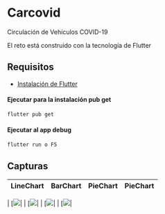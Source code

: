 # Carcovid

Circulación de Vehículos COVID-19

El reto está construido con la tecnología de Flutter


## Requisitos

- [Instalación de Flutter](https://flutter.dev/docs/get-started/install)

#### Ejecutar para la instalación pub get

```sh
flutter pub get
```
#### Ejecutar al app debug

```sh
flutter run o F5
```

## Capturas

|LineChart	|BarChart		|PieChart		|PieChart		|
|:------------:|:------------:|:-------------:|:-------------:|

|	[![][image1]|
|	[![][image2]|
|	[![][image3]|
|	[![][image4]|

[image1]:https://github.com/korbold/CardCovid/blob/master/assets/screenshot/1.jpg
[image2]:https://github.com/korbold/CardCovid/blob/master/assets/screenshot/2.jpg
[image3]:https://github.com/korbold/CardCovid/blob/master/assets/screenshot/3.jpg
[image4]:https://github.com/korbold/CardCovid/blob/master/assets/screenshot/4.jpg
